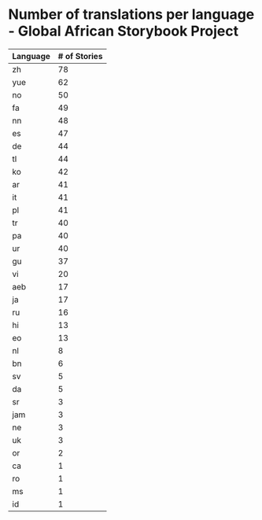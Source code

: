 # Number of translations per language - Global African Storybook Project

Language | # of Stories
-------- | ------------
zh | 78
yue | 62
no | 50
fa | 49
nn | 48
es | 47
de | 44
tl | 44
ko | 42
ar | 41
it | 41
pl | 41
tr | 40
pa | 40
ur | 40
gu | 37
vi | 20
aeb | 17
ja | 17
ru | 16
hi | 13
eo | 13
nl | 8
bn | 6
sv | 5
da | 5
sr | 3
jam | 3
ne | 3
uk | 3
or | 2
ca | 1
ro | 1
ms | 1
id | 1
